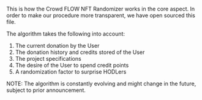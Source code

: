 This is how the Crowd FLOW NFT Randomizer works in the core aspect.
In order to make our procedure more transparent, we have open sourced this file.

The algorithm takes the following into account:
1. The current donation by the User
2. The donation history and credits stored of the User
3. The project specifications
4. The desire of the User to spend credit points
5. A randomization factor to surprise HODLers

NOTE: The algorithm is constantly evolving and might change in the future, subject to prior announcement.